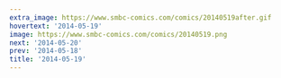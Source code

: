 ```yaml
---
extra_image: https://www.smbc-comics.com/comics/20140519after.gif
hovertext: '2014-05-19'
image: https://www.smbc-comics.com/comics/20140519.png
next: '2014-05-20'
prev: '2014-05-18'
title: '2014-05-19'
---
```

